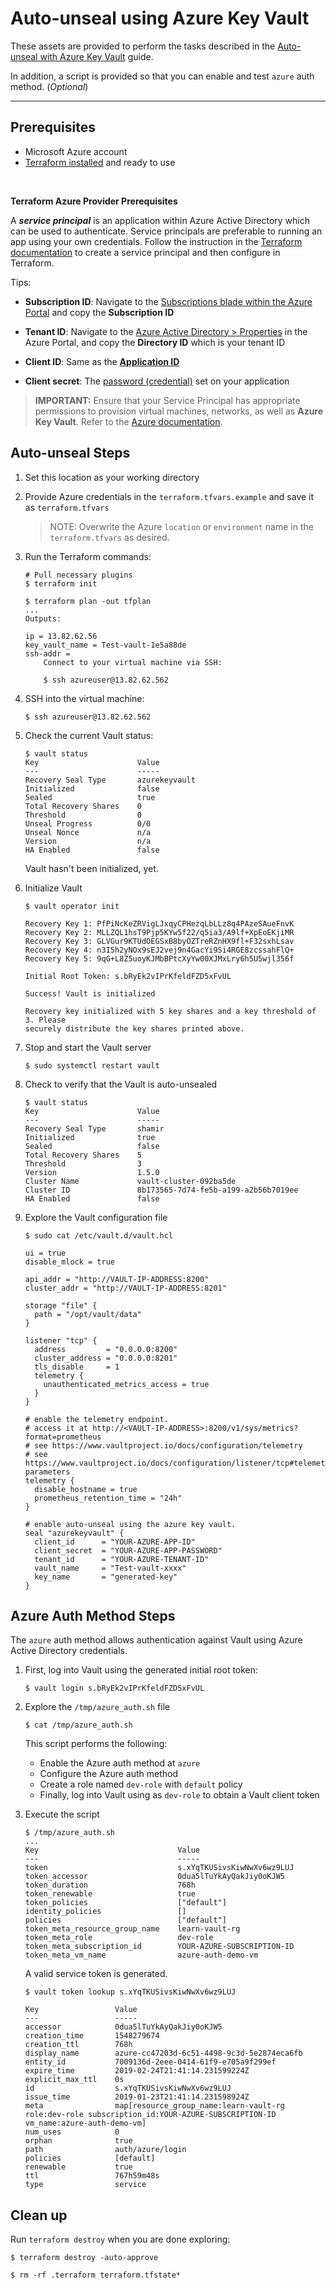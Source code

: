 # Auto-unseal using Azure Key Vault

These assets are provided to perform the tasks described in the [Auto-unseal with Azure Key Vault](https://learn.hashicorp.com/vault/operations/autounseal-azure-keyvault) guide.

In addition, a script is provided so that you can enable and test `azure` auth method. (_Optional_)

---

## Prerequisites

- Microsoft Azure account
- [Terraform installed](https://www.terraform.io/downloads.html) and ready to use

<br>

**Terraform Azure Provider Prerequisites**

A ***service principal*** is an application within Azure Active Directory which
can be used to authenticate. Service principals are preferable to running an app
using your own credentials. Follow the instruction in the [Terraform
documentation](https://www.terraform.io/docs/providers/azurerm/auth/service_principal_client_certificate.html)
to create a service principal and then configure in Terraform.

Tips:

- **Subscription ID**: Navigate to the [Subscriptions blade within the Azure
 Portal](https://portal.azure.com/#blade/Microsoft_Azure_Billing/SubscriptionsBlade)
 and copy the **Subscription ID**  

- **Tenant ID**: Navigate to the [Azure Active Directory >
 Properties](https://portal.azure.com/#blade/Microsoft_AAD_IAM/ActiveDirectoryMenuBlade/Properties)
 in the Azure Portal, and copy the **Directory ID** which is your tenant ID  

- **Client ID**: Same as the [**Application
 ID**](https://portal.azure.com/#blade/Microsoft_AAD_IAM/ApplicationsListBlade)

- **Client secret**: The [password
 (credential)](https://portal.azure.com/#blade/Microsoft_AAD_IAM/ApplicationsListBlade)
 set on your application

> **IMPORTANT:** Ensure that your Service Principal has appropriate permissions to provision virtual machines, networks, as well as **Azure Key Vault**. Refer to the [Azure documentation](https://docs.microsoft.com/en-us/azure/role-based-access-control/role-assignments-portal).

## Auto-unseal Steps

1. Set this location as your working directory

1. Provide Azure credentials in the `terraform.tfvars.example` and save it as `terraform.tfvars`

    > NOTE: Overwrite the Azure `location` or `environment` name in the `terraform.tfvars` as desired.

1. Run the Terraform commands:

    ```shell
    # Pull necessary plugins
    $ terraform init

    $ terraform plan -out tfplan
    ...
    Outputs:

    ip = 13.82.62.56
    key_vault_name = Test-vault-1e5a88de
    ssh-addr =
        Connect to your virtual machine via SSH:

        $ ssh azureuser@13.82.62.562
    ```

1. SSH into the virtual machine:

    ```plaintext
    $ ssh azureuser@13.82.62.562
    ```

1. Check the current Vault status:

    ```text
    $ vault status
    Key                      Value
    ---                      -----
    Recovery Seal Type       azurekeyvault
    Initialized              false
    Sealed                   true
    Total Recovery Shares    0
    Threshold                0
    Unseal Progress          0/0
    Unseal Nonce             n/a
    Version                  n/a
    HA Enabled               false
    ```

    Vault hasn't been initialized, yet.

1. Initialize Vault

    ```plaintext
    $ vault operator init

    Recovery Key 1: PfPiNcKeZRVigLJxqyCPHezqLbLLz8q4PAzeSAueFnvK
    Recovery Key 2: MLLZQL1hsT9Pjp5KYw5f22/q5ia3/A9lf+XpEoEKjiMR
    Recovery Key 3: GLVGur9KTUdOEGSxB8byOZTreRZnHX9fl+F32sxhLsav
    Recovery Key 4: n3I5h2yNOx9sEJ2vej9n4GacYi9Si4RGE8zcssahFlQ+
    Recovery Key 5: 9qG+L8Z5uoyKJMbBPtcXyYw00XJMxLry6h5U5wjl356f

    Initial Root Token: s.bRyEk2vIPrKfeldFZD5xFvUL

    Success! Vault is initialized

    Recovery key initialized with 5 key shares and a key threshold of 3. Please
    securely distribute the key shares printed above.
    ```

1. Stop and start the Vault server

    ```shell
    $ sudo systemctl restart vault
    ```

1. Check to verify that the Vault is auto-unsealed

    ```text
    $ vault status
    Key                      Value
    ---                      -----
    Recovery Seal Type       shamir
    Initialized              true
    Sealed                   false
    Total Recovery Shares    5
    Threshold                3
    Version                  1.5.0
    Cluster Name             vault-cluster-092ba5de
    Cluster ID               8b173565-7d74-fe5b-a199-a2b56b7019ee
    HA Enabled               false
    ```

1. Explore the Vault configuration file

    ```plaintext
    $ sudo cat /etc/vault.d/vault.hcl

    ui = true
    disable_mlock = true

    api_addr = "http://VAULT-IP-ADDRESS:8200"
    cluster_addr = "http://VAULT-IP-ADDRESS:8201"

    storage "file" {
      path = "/opt/vault/data"
    }

    listener "tcp" {
      address         = "0.0.0.0:8200"
      cluster_address = "0.0.0.0:8201"
      tls_disable     = 1
      telemetry {
        unauthenticated_metrics_access = true
      }
    }

    # enable the telemetry endpoint.
    # access it at http://<VAULT-IP-ADDRESS>:8200/v1/sys/metrics?format=prometheus
    # see https://www.vaultproject.io/docs/configuration/telemetry
    # see https://www.vaultproject.io/docs/configuration/listener/tcp#telemetry-parameters
    telemetry {
      disable_hostname = true
      prometheus_retention_time = "24h"
    }

    # enable auto-unseal using the azure key vault.
    seal "azurekeyvault" {
      client_id      = "YOUR-AZURE-APP-ID"
      client_secret  = "YOUR-AZURE-APP-PASSWORD"
      tenant_id      = "YOUR-AZURE-TENANT-ID"
      vault_name     = "Test-vault-xxxx"
      key_name       = "generated-key"
    }
    ```

## Azure Auth Method Steps

The `azure` auth method allows authentication against Vault using Azure Active Directory credentials.

1. First, log into Vault using the generated initial root token:

    ```plaintext
    $ vault login s.bRyEk2vIPrKfeldFZD5xFvUL
    ```

1. Explore the `/tmp/azure_auth.sh` file

    ```plaintext
    $ cat /tmp/azure_auth.sh
    ```

    This script performs the following:

    - Enable the Azure auth method at `azure`
    - Configure the Azure auth method
    - Create a role named `dev-role` with `default` policy
    - Finally, log into Vault using as `dev-role` to obtain a Vault client token

1. Execute the script

    ```plaintext
    $ /tmp/azure_auth.sh
    ...
    Key                               Value
    ---                               -----
    token                             s.xYqTKUSivsKiwNwXv6wz9LUJ
    token_accessor                    0dua5lTuYkAyQakJiy0oKJW5
    token_duration                    768h
    token_renewable                   true
    token_policies                    ["default"]
    identity_policies                 []
    policies                          ["default"]
    token_meta_resource_group_name    learn-vault-rg
    token_meta_role                   dev-role
    token_meta_subscription_id        YOUR-AZURE-SUBSCRIPTION-ID
    token_meta_vm_name                azure-auth-demo-vm
    ```

    A valid service token is generated.

    ```plaintext
    $ vault token lookup s.xYqTKUSivsKiwNwXv6wz9LUJ

    Key                 Value
    ---                 -----
    accessor            0dua5lTuYkAyQakJiy0oKJW5
    creation_time       1548279674
    creation_ttl        768h
    display_name        azure-cc47203d-6c51-4498-9c3d-5e2874eca6fb
    entity_id           7009136d-2eee-0414-61f9-e705a9f299ef
    expire_time         2019-02-24T21:41:14.231599224Z
    explicit_max_ttl    0s
    id                  s.xYqTKUSivsKiwNwXv6wz9LUJ
    issue_time          2019-01-23T21:41:14.231598924Z
    meta                map[resource_group_name:learn-vault-rg role:dev-role subscription_id:YOUR-AZURE-SUBSCRIPTION-ID vm_name:azure-auth-demo-vm]
    num_uses            0
    orphan              true
    path                auth/azure/login
    policies            [default]
    renewable           true
    ttl                 767h59m48s
    type                service
    ```

## Clean up

Run `terraform destroy` when you are done exploring:

```plaintext
$ terraform destroy -auto-approve

$ rm -rf .terraform terraform.tfstate*
```
